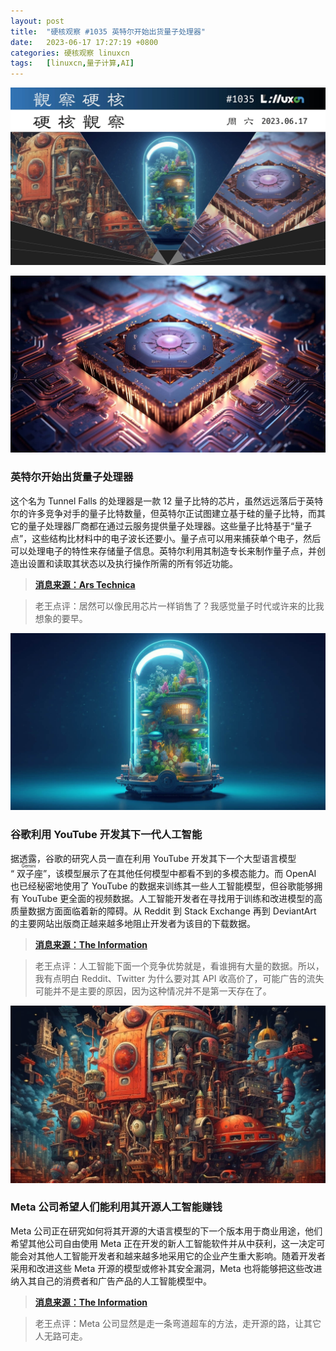 ```yaml
---
layout: post
title:	"硬核观察 #1035 英特尔开始出货量子处理器"
date:	2023-06-17 17:27:19 +0800 
categories:	硬核观察 linuxcn 
tags:	[linuxcn,量子计算,AI]
---
```



![](/Asserts/Images/album/202306/17/172557t4bj44ea1u2nun2l.jpg)


![](/Asserts/Images/album/202306/17/172606uhcra3yag9igiycf.jpg)


### 英特尔开始出货量子处理器


这个名为 Tunnel Falls 的处理器是一款 12 量子比特的芯片，虽然远远落后于英特尔的许多竞争对手的量子比特数量，但英特尔正试图建立基于硅的量子比特，而其它的量子处理器厂商都在通过云服务提供量子处理器。这些量子比特基于“量子点”，这些结构比材料中的电子波长还要小。量子点可以用来捕获单个电子，然后可以处理电子的特性来存储量子信息。英特尔利用其制造专长来制作量子点，并创造出设置和读取其状态以及执行操作所需的所有邻近功能。



> 
> **[消息来源：Ars Technica](https://arstechnica.com/science/2023/06/intel-to-start-shipping-a-quantum-processor/)**
> 
> 
> 



> 
> 老王点评：居然可以像民用芯片一样销售了？我感觉量子时代或许来的比我想象的要早。
> 
> 
> 


![](/Asserts/Images/album/202306/17/172633ry9titqt9hhtih73.jpg)


### 谷歌利用 YouTube 开发其下一代人工智能


据透露，谷歌的研究人员一直在利用 YouTube 开发其下一个大型语言模型 “<ruby> 双子座 <rt>  Gemini </rt></ruby>”，该模型展示了在其他任何模型中都看不到的多模态能力。而 OpenAI 也已经秘密地使用了 YouTube 的数据来训练其一些人工智能模型，但谷歌能够拥有 YouTube 更全面的视频数据。人工智能开发者在寻找用于训练和改进模型的高质量数据方面面临着新的障碍。从 Reddit 到 Stack Exchange 再到 DeviantArt 的主要网站出版商正越来越多地阻止开发者为该目的下载数据。



> 
> **[消息来源：The Information](https://www.theinformation.com/articles/why-youtube-could-give-google-an-edge-in-ai)**
> 
> 
> 



> 
> 老王点评：人工智能下面一个竞争优势就是，看谁拥有大量的数据。所以，我有点明白 Reddit、Twitter 为什么要对其 API 收高价了，可能广告的流失可能并不是主要的原因，因为这种情况并不是第一天存在了。
> 
> 
> 


![](/Asserts/Images/album/202306/17/172656p1wpwp0xz6w1311l.jpg)


### Meta 公司希望人们能利用其开源人工智能赚钱


Meta 公司正在研究如何将其开源的大语言模型的下一个版本用于商业用途，他们希望其他公司自由使用 Meta 正在开发的新人工智能软件并从中获利，这一决定可能会对其他人工智能开发者和越来越多地采用它的企业产生重大影响。随着开发者采用和改进这些 Meta 开源的模型或修补其安全漏洞，Meta 也将能够把这些改进纳入其自己的消费者和广告产品的人工智能模型中。



> 
> **[消息来源：The Information](https://www.theinformation.com/articles/meta-wants-companies-to-make-money-off-its-open-source-ai-in-challenge-to-google)**
> 
> 
> 



> 
> 老王点评：Meta 公司显然是走一条弯道超车的方法，走开源的路，让其它人无路可走。
> 
> 
>
